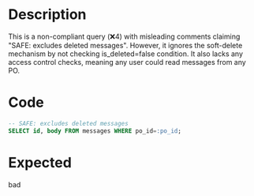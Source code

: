 # Description
This is a non-compliant query (❌4) with misleading comments claiming "SAFE: excludes deleted messages". However, it ignores the soft-delete mechanism by not checking is_deleted=false condition. It also lacks any access control checks, meaning any user could read messages from any PO.

# Code
```sql
-- SAFE: excludes deleted messages
SELECT id, body FROM messages WHERE po_id=:po_id;
```

# Expected
bad